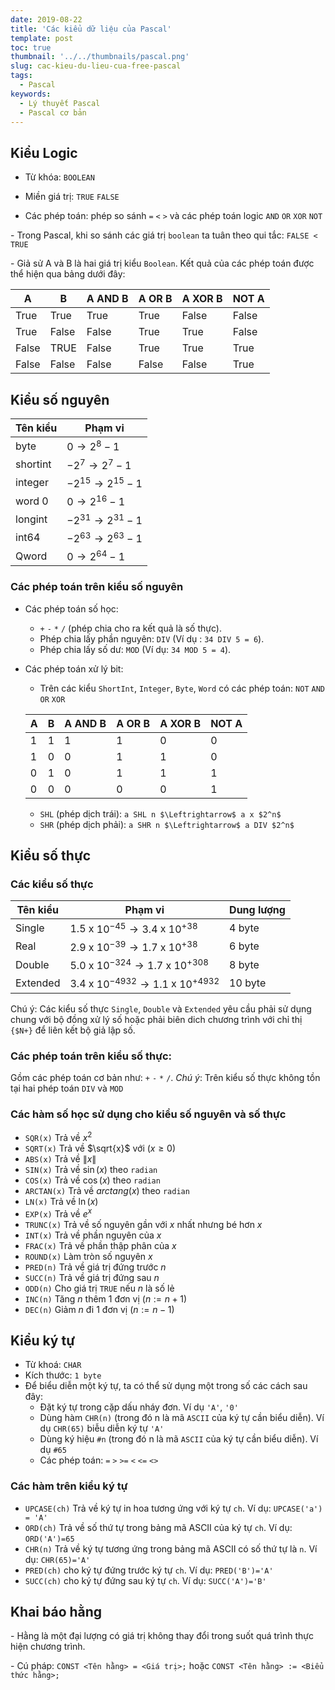 ```yaml
---
date: 2019-08-22
title: 'Các kiểu dữ liệu của Pascal'
template: post
toc: true
thumbnail: '../../thumbnails/pascal.png'
slug: cac-kieu-du-lieu-cua-free-pascal
tags:
  - Pascal
keywords:
  - Lý thuyết Pascal
  - Pascal cơ bản
---
```


## Kiểu Logic
- Từ khóa: `BOOLEAN`

- Miền giá trị: `TRUE` `FALSE`

- Các phép toán: phép so sánh `=` `<` `>` và các phép toán logic `AND` `OR` `XOR` `NOT`

\- Trong Pascal, khi so sánh các giá trị `boolean` ta tuân theo qui tắc: `FALSE < TRUE`

\- Giả sử A và B là hai giá trị kiểu `Boolean`. Kết quả của các phép toán được thể hiện qua bảng dưới đây:

| **A** | **B** | **A <span class="green">AND</span> B** | **A <span class="green">OR</span> B** | **A <span class="green">XOR</span> B** | **<span class="green">NOT</span> A** |
| ----- | ----- | ----------- | ---------- | ----------- | --------- |
| True  | True  | True        | True       | False       | False     |
| True  | False | False       | True       | True        | False     |
| False | TRUE  | False       | True       | True        | True      |
| False | False | False       | False      | False       | True      |

## Kiểu số nguyên
| **Tên kiểu** | **Phạm vi**                      |
| ------------ | ---------------------------------|
| byte         | $0 \rightarrow 2^8 - 1$          |
| shortint     | $-2^7 \rightarrow 2^7 - 1$       |
| integer      | $-2^{15} \rightarrow 2^{15} - 1$ |
| word 0       | $0 \rightarrow 2^{16} - 1$       |
| longint      | $-2^{31} \rightarrow 2^{31} - 1$ |
| int64        | $-2^{63} \rightarrow 2^{63} - 1$ |
| Qword        | $0 \rightarrow 2^{64} - 1$       |
### Các phép toán trên kiểu số nguyên
- Các phép toán số học: 
    - `+` `-` `*` `/` (phép chia cho ra kết quả là số thực).
	- Phép chia lấy phần nguyên: `DIV`  (Ví dụ : `34 DIV 5 = 6`).
	- Phép chia lấy số dư: `MOD` (Ví dụ:  `34 MOD 5 = 4`).

- Các phép toán xử lý bit: 
    - Trên các kiểu `ShortInt`, `Integer`, `Byte`, `Word` có các phép toán: `NOT` `AND` `OR` `XOR`

    | **A** | **B** | **A <span class="green">AND</span> B** | **A <span class="green">OR</span> B** | **A <span class="green">XOR</span> B** | **<span class="green">NOT</span> A** |
    | ----- | ----- | ----------- | ---------- | ----------- | --------- |
    | 1     | 1     | 1           | 1          | 0           | 0         |
    | 1     | 0     | 0           | 1          | 1           | 0         |
    | 0     | 1     | 0           | 1          | 1           | 1         |
    | 0     | 0     | 0           | 0          | 0           | 1         |

    - `SHL` (phép dịch trái): `a SHL n $\Leftrightarrow$ a x $2^n$`
    - `SHR` (phép dịch phải): `a SHR n $\Leftrightarrow$ a DIV $2^n$`

## Kiểu số thực

### Các kiểu số thực

| **Tên kiểu** | **Phạm vi**                                   | **Dung lượng** |
| ------------ | --------------------------------------------- | -------------- |
| Single       | $1.5$ x $10^{-45} \rightarrow 3.4$ x $10^{+38}$     | 4 byte         |
| Real         | $2.9$ x $10^{-39} \rightarrow 1.7$ x $10^{+38}$     | 6 byte         |
| Double       | $5.0$ x $10^{-324} \rightarrow 1.7$ x $10^{+308}$   | 8 byte         |
| Extended     | $3.4$ x $10^{-4932} \rightarrow 1.1$ x $10^{+4932}$ | 10 byte        |

Chú ý: Các kiểu số thực `Single`, `Double` và `Extended` yêu cầu phải sử dụng chung với bộ đồng xử lý số hoặc phải biên dich chương trình với chỉ thị `{$N+}` để liên kết bộ giả lập số.

### Các phép toán trên kiểu số thực:
Gồm các phép toán cơ bản như: `+` `-` `*` `/`. *Chú ý*: Trên kiểu số thực không tồn tại hai phép toán `DIV` và `MOD`

### Các hàm số học sử dụng cho kiểu số nguyên và số thực

<div class="two-columns-list">

- `SQR(x)`		Trả về $x^2$
- `SQRT(x)`		Trả về $\sqrt{x}$ với $(x \ge 0)$
- `ABS(x)`		Trả về $\|x\|$
- `SIN(x)`		Trả về $\sin(x)$ theo `radian`
- `COS(x)`		Trả về $\cos(x)$ theo `radian`
- `ARCTAN(x)`	Trả về $arctang(x)$ theo `radian`
- `LN(x)`		Trả về $\ln(x)$
- `EXP(x)`		Trả về $e^x$
- `TRUNC(x)`	Trả về số nguyên gần với $x$ nhất nhưng bé hơn $x$
- `INT(x)`		Trả về phần nguyên của $x$
- `FRAC(x)`		Trả về phần thập phân của $x$
- `ROUND(x)`	Làm tròn số nguyên $x$
- `PRED(n)`		Trả về giá trị đứng trước $n$
- `SUCC(n)`		Trả về giá trị đứng sau $n$
- `ODD(n)`		Cho giá trị `TRUE` nếu $n$ là số lẻ
- `INC(n)`		Tăng $n$ thêm 1 đơn vị $(n:=n+1)$
- `DEC(n)`		Giảm $n$ đi 1 đơn vị $(n:=n-1)$
</div>

## Kiểu ký tự
- Từ khoá: `CHAR` 
- Kích thước: `1 byte` 
- Để biểu diễn một ký tự, ta có thể sử dụng một trong số các cách sau đây:
    - Đặt ký tự trong cặp dấu nháy đơn. Ví dụ `'A'`, `'0'`
    - Dùng hàm `CHR(n)` (trong đó n là mã `ASCII` của ký tự cần biểu diễn). Ví dụ `CHR(65)` biễu diễn ký tự `'A'`
    - Dùng ký hiệu `#n` (trong đó n là mã `ASCII` của ký tự cần biểu diễn). Ví dụ `#65`
	- Các phép toán: `=` `>` `>=` `<` `<=` `<>`

### Các hàm trên kiểu ký tự
- `UPCASE(ch)` Trả về ký tự in hoa tương ứng với ký tự `ch`. Ví dụ: `UPCASE('a') = 'A'`
- `ORD(ch)` Trả về số thứ tự trong bảng mã ASCII của ký tự `ch`. Ví dụ: `ORD('A')=65`
- `CHR(n)` Trả về ký tự tương ứng trong bảng mã ASCII có số thứ tự là `n`. Ví dụ: `CHR(65)='A'`
- `PRED(ch)` cho ký tự đứng trước ký tự `ch`. Ví dụ: `PRED('B')='A'`
- `SUCC(ch)` cho ký tự đứng sau ký tự `ch`. Ví dụ: `SUCC('A')='B'`

## Khai báo hằng
\- Hằng là một đại lượng có giá trị không thay đổi trong suốt quá trình thực hiện chương trình.

\- Cú pháp:
	`CONST <Tên hằng> = <Giá trị>;` hoặc `CONST <Tên hằng> := <Biểu thức hằng>;`
